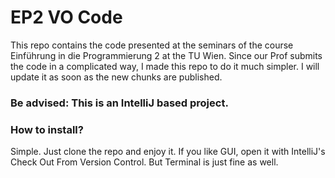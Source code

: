 # EP2 VO Code

This repo contains the code presented at the seminars of the course Einführung in die Programmierung 2 at the TU Wien.
Since our Prof submits the code in a complicated way, I made this repo to do it much simpler. I will update it as soon as
the new chunks are published. 
### Be advised: This is an IntelliJ based project.
### How to install?
Simple. Just clone the repo and enjoy it. If you like GUI, open it with IntelliJ's Check Out From Version Control. But
Terminal is just fine as well.

